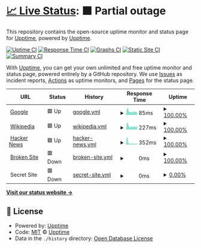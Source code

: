 # [📈 Live Status](https://upptime.github.io/upptime): <!--live status--> **🟧 Partial outage**

This repository contains the open-source uptime monitor and status page for [Upptime](https://upptime.js.org), powered by [Upptime](https://github.com/upptime/upptime).

[![Uptime CI](https://github.com/koj-co/upptime/workflows/Uptime%20CI/badge.svg)](https://github.com/koj-co/upptime/actions?query=workflow%3A%22Uptime+CI%22)
[![Response Time CI](https://github.com/koj-co/upptime/workflows/Response%20Time%20CI/badge.svg)](https://github.com/koj-co/upptime/actions?query=workflow%3A%22Response+Time+CI%22)
[![Graphs CI](https://github.com/koj-co/upptime/workflows/Graphs%20CI/badge.svg)](https://github.com/koj-co/upptime/actions?query=workflow%3A%22Graphs+CI%22)
[![Static Site CI](https://github.com/koj-co/upptime/workflows/Static%20Site%20CI/badge.svg)](https://github.com/koj-co/upptime/actions?query=workflow%3A%22Static+Site+CI%22)
[![Summary CI](https://github.com/koj-co/upptime/workflows/Summary%20CI/badge.svg)](https://github.com/koj-co/upptime/actions?query=workflow%3A%22Summary+CI%22)

With [Upptime](https://upptime.js.org), you can get your own unlimited and free uptime monitor and status page, powered entirely by a GitHub repository. We use [Issues](https://github.com/upptime/upptime/issues) as incident reports, [Actions](https://github.com/Seklfreak/upptime/actions) as uptime monitors, and [Pages](https://upptime.github.io/upptime) for the status page.

<!--start: status pages-->
<!-- This summary is generated by Upptime (https://github.com/upptime/upptime) -->
<!-- Do not edit this manually, your changes will be overwritten -->
<!-- prettier-ignore -->
| URL | Status | History | Response Time | Uptime |
| --- | ------ | ------- | ------------- | ------ |
| <img alt="" src="https://favicons.githubusercontent.com/www.google.com" height="13"> [Google](https://www.google.com) | 🟩 Up | [google.yml](https://github.com/Seklfreak/upptime/commits/HEAD/history/google.yml) | <details><summary><img alt="Response time graph" src="./graphs/google/response-time-week.png" height="20"> 85ms</summary><br><a href="https://Seklfreak.github.io/upptime/history/google"><img alt="Response time 89" src="https://img.shields.io/endpoint?url=https%3A%2F%2Fraw.githubusercontent.com%2FSeklfreak%2Fupptime%2FHEAD%2Fapi%2Fgoogle%2Fresponse-time.json"></a><br><a href="https://Seklfreak.github.io/upptime/history/google"><img alt="24-hour response time 182" src="https://img.shields.io/endpoint?url=https%3A%2F%2Fraw.githubusercontent.com%2FSeklfreak%2Fupptime%2FHEAD%2Fapi%2Fgoogle%2Fresponse-time-day.json"></a><br><a href="https://Seklfreak.github.io/upptime/history/google"><img alt="7-day response time 85" src="https://img.shields.io/endpoint?url=https%3A%2F%2Fraw.githubusercontent.com%2FSeklfreak%2Fupptime%2FHEAD%2Fapi%2Fgoogle%2Fresponse-time-week.json"></a><br><a href="https://Seklfreak.github.io/upptime/history/google"><img alt="30-day response time 109" src="https://img.shields.io/endpoint?url=https%3A%2F%2Fraw.githubusercontent.com%2FSeklfreak%2Fupptime%2FHEAD%2Fapi%2Fgoogle%2Fresponse-time-month.json"></a><br><a href="https://Seklfreak.github.io/upptime/history/google"><img alt="1-year response time 89" src="https://img.shields.io/endpoint?url=https%3A%2F%2Fraw.githubusercontent.com%2FSeklfreak%2Fupptime%2FHEAD%2Fapi%2Fgoogle%2Fresponse-time-year.json"></a></details> | <details><summary><a href="https://Seklfreak.github.io/upptime/history/google">100.00%</a></summary><a href="https://Seklfreak.github.io/upptime/history/google"><img alt="All-time uptime 100.00%" src="https://img.shields.io/endpoint?url=https%3A%2F%2Fraw.githubusercontent.com%2FSeklfreak%2Fupptime%2FHEAD%2Fapi%2Fgoogle%2Fuptime.json"></a><br><a href="https://Seklfreak.github.io/upptime/history/google"><img alt="24-hour uptime 100.00%" src="https://img.shields.io/endpoint?url=https%3A%2F%2Fraw.githubusercontent.com%2FSeklfreak%2Fupptime%2FHEAD%2Fapi%2Fgoogle%2Fuptime-day.json"></a><br><a href="https://Seklfreak.github.io/upptime/history/google"><img alt="7-day uptime 100.00%" src="https://img.shields.io/endpoint?url=https%3A%2F%2Fraw.githubusercontent.com%2FSeklfreak%2Fupptime%2FHEAD%2Fapi%2Fgoogle%2Fuptime-week.json"></a><br><a href="https://Seklfreak.github.io/upptime/history/google"><img alt="30-day uptime 100.00%" src="https://img.shields.io/endpoint?url=https%3A%2F%2Fraw.githubusercontent.com%2FSeklfreak%2Fupptime%2FHEAD%2Fapi%2Fgoogle%2Fuptime-month.json"></a><br><a href="https://Seklfreak.github.io/upptime/history/google"><img alt="1-year uptime 100.00%" src="https://img.shields.io/endpoint?url=https%3A%2F%2Fraw.githubusercontent.com%2FSeklfreak%2Fupptime%2FHEAD%2Fapi%2Fgoogle%2Fuptime-year.json"></a></details>
| <img alt="" src="https://favicons.githubusercontent.com/en.wikipedia.org" height="13"> [Wikipedia](https://en.wikipedia.org) | 🟩 Up | [wikipedia.yml](https://github.com/Seklfreak/upptime/commits/HEAD/history/wikipedia.yml) | <details><summary><img alt="Response time graph" src="./graphs/wikipedia/response-time-week.png" height="20"> 227ms</summary><br><a href="https://Seklfreak.github.io/upptime/history/wikipedia"><img alt="Response time 190" src="https://img.shields.io/endpoint?url=https%3A%2F%2Fraw.githubusercontent.com%2FSeklfreak%2Fupptime%2FHEAD%2Fapi%2Fwikipedia%2Fresponse-time.json"></a><br><a href="https://Seklfreak.github.io/upptime/history/wikipedia"><img alt="24-hour response time 282" src="https://img.shields.io/endpoint?url=https%3A%2F%2Fraw.githubusercontent.com%2FSeklfreak%2Fupptime%2FHEAD%2Fapi%2Fwikipedia%2Fresponse-time-day.json"></a><br><a href="https://Seklfreak.github.io/upptime/history/wikipedia"><img alt="7-day response time 227" src="https://img.shields.io/endpoint?url=https%3A%2F%2Fraw.githubusercontent.com%2FSeklfreak%2Fupptime%2FHEAD%2Fapi%2Fwikipedia%2Fresponse-time-week.json"></a><br><a href="https://Seklfreak.github.io/upptime/history/wikipedia"><img alt="30-day response time 250" src="https://img.shields.io/endpoint?url=https%3A%2F%2Fraw.githubusercontent.com%2FSeklfreak%2Fupptime%2FHEAD%2Fapi%2Fwikipedia%2Fresponse-time-month.json"></a><br><a href="https://Seklfreak.github.io/upptime/history/wikipedia"><img alt="1-year response time 190" src="https://img.shields.io/endpoint?url=https%3A%2F%2Fraw.githubusercontent.com%2FSeklfreak%2Fupptime%2FHEAD%2Fapi%2Fwikipedia%2Fresponse-time-year.json"></a></details> | <details><summary><a href="https://Seklfreak.github.io/upptime/history/wikipedia">100.00%</a></summary><a href="https://Seklfreak.github.io/upptime/history/wikipedia"><img alt="All-time uptime 100.00%" src="https://img.shields.io/endpoint?url=https%3A%2F%2Fraw.githubusercontent.com%2FSeklfreak%2Fupptime%2FHEAD%2Fapi%2Fwikipedia%2Fuptime.json"></a><br><a href="https://Seklfreak.github.io/upptime/history/wikipedia"><img alt="24-hour uptime 100.00%" src="https://img.shields.io/endpoint?url=https%3A%2F%2Fraw.githubusercontent.com%2FSeklfreak%2Fupptime%2FHEAD%2Fapi%2Fwikipedia%2Fuptime-day.json"></a><br><a href="https://Seklfreak.github.io/upptime/history/wikipedia"><img alt="7-day uptime 100.00%" src="https://img.shields.io/endpoint?url=https%3A%2F%2Fraw.githubusercontent.com%2FSeklfreak%2Fupptime%2FHEAD%2Fapi%2Fwikipedia%2Fuptime-week.json"></a><br><a href="https://Seklfreak.github.io/upptime/history/wikipedia"><img alt="30-day uptime 100.00%" src="https://img.shields.io/endpoint?url=https%3A%2F%2Fraw.githubusercontent.com%2FSeklfreak%2Fupptime%2FHEAD%2Fapi%2Fwikipedia%2Fuptime-month.json"></a><br><a href="https://Seklfreak.github.io/upptime/history/wikipedia"><img alt="1-year uptime 100.00%" src="https://img.shields.io/endpoint?url=https%3A%2F%2Fraw.githubusercontent.com%2FSeklfreak%2Fupptime%2FHEAD%2Fapi%2Fwikipedia%2Fuptime-year.json"></a></details>
| <img alt="" src="https://favicons.githubusercontent.com/news.ycombinator.com" height="13"> [Hacker News](https://news.ycombinator.com) | 🟩 Up | [hacker-news.yml](https://github.com/Seklfreak/upptime/commits/HEAD/history/hacker-news.yml) | <details><summary><img alt="Response time graph" src="./graphs/hacker-news/response-time-week.png" height="20"> 352ms</summary><br><a href="https://Seklfreak.github.io/upptime/history/hacker-news"><img alt="Response time 390" src="https://img.shields.io/endpoint?url=https%3A%2F%2Fraw.githubusercontent.com%2FSeklfreak%2Fupptime%2FHEAD%2Fapi%2Fhacker-news%2Fresponse-time.json"></a><br><a href="https://Seklfreak.github.io/upptime/history/hacker-news"><img alt="24-hour response time 394" src="https://img.shields.io/endpoint?url=https%3A%2F%2Fraw.githubusercontent.com%2FSeklfreak%2Fupptime%2FHEAD%2Fapi%2Fhacker-news%2Fresponse-time-day.json"></a><br><a href="https://Seklfreak.github.io/upptime/history/hacker-news"><img alt="7-day response time 352" src="https://img.shields.io/endpoint?url=https%3A%2F%2Fraw.githubusercontent.com%2FSeklfreak%2Fupptime%2FHEAD%2Fapi%2Fhacker-news%2Fresponse-time-week.json"></a><br><a href="https://Seklfreak.github.io/upptime/history/hacker-news"><img alt="30-day response time 430" src="https://img.shields.io/endpoint?url=https%3A%2F%2Fraw.githubusercontent.com%2FSeklfreak%2Fupptime%2FHEAD%2Fapi%2Fhacker-news%2Fresponse-time-month.json"></a><br><a href="https://Seklfreak.github.io/upptime/history/hacker-news"><img alt="1-year response time 390" src="https://img.shields.io/endpoint?url=https%3A%2F%2Fraw.githubusercontent.com%2FSeklfreak%2Fupptime%2FHEAD%2Fapi%2Fhacker-news%2Fresponse-time-year.json"></a></details> | <details><summary><a href="https://Seklfreak.github.io/upptime/history/hacker-news">100.00%</a></summary><a href="https://Seklfreak.github.io/upptime/history/hacker-news"><img alt="All-time uptime 99.97%" src="https://img.shields.io/endpoint?url=https%3A%2F%2Fraw.githubusercontent.com%2FSeklfreak%2Fupptime%2FHEAD%2Fapi%2Fhacker-news%2Fuptime.json"></a><br><a href="https://Seklfreak.github.io/upptime/history/hacker-news"><img alt="24-hour uptime 100.00%" src="https://img.shields.io/endpoint?url=https%3A%2F%2Fraw.githubusercontent.com%2FSeklfreak%2Fupptime%2FHEAD%2Fapi%2Fhacker-news%2Fuptime-day.json"></a><br><a href="https://Seklfreak.github.io/upptime/history/hacker-news"><img alt="7-day uptime 100.00%" src="https://img.shields.io/endpoint?url=https%3A%2F%2Fraw.githubusercontent.com%2FSeklfreak%2Fupptime%2FHEAD%2Fapi%2Fhacker-news%2Fuptime-week.json"></a><br><a href="https://Seklfreak.github.io/upptime/history/hacker-news"><img alt="30-day uptime 100.00%" src="https://img.shields.io/endpoint?url=https%3A%2F%2Fraw.githubusercontent.com%2FSeklfreak%2Fupptime%2FHEAD%2Fapi%2Fhacker-news%2Fuptime-month.json"></a><br><a href="https://Seklfreak.github.io/upptime/history/hacker-news"><img alt="1-year uptime 99.96%" src="https://img.shields.io/endpoint?url=https%3A%2F%2Fraw.githubusercontent.com%2FSeklfreak%2Fupptime%2FHEAD%2Fapi%2Fhacker-news%2Fuptime-year.json"></a></details>
| <img alt="" src="https://favicons.githubusercontent.com/thissitedoesnotexist.com" height="13"> [Broken Site](https://thissitedoesnotexist.com) | 🟥 Down | [broken-site.yml](https://github.com/Seklfreak/upptime/commits/HEAD/history/broken-site.yml) | <details><summary><img alt="Response time graph" src="./graphs/broken-site/response-time-week.png" height="20"> 0ms</summary><br><a href="https://Seklfreak.github.io/upptime/history/broken-site"><img alt="Response time 0" src="https://img.shields.io/endpoint?url=https%3A%2F%2Fraw.githubusercontent.com%2FSeklfreak%2Fupptime%2FHEAD%2Fapi%2Fbroken-site%2Fresponse-time.json"></a><br><a href="https://Seklfreak.github.io/upptime/history/broken-site"><img alt="24-hour response time 0" src="https://img.shields.io/endpoint?url=https%3A%2F%2Fraw.githubusercontent.com%2FSeklfreak%2Fupptime%2FHEAD%2Fapi%2Fbroken-site%2Fresponse-time-day.json"></a><br><a href="https://Seklfreak.github.io/upptime/history/broken-site"><img alt="7-day response time 0" src="https://img.shields.io/endpoint?url=https%3A%2F%2Fraw.githubusercontent.com%2FSeklfreak%2Fupptime%2FHEAD%2Fapi%2Fbroken-site%2Fresponse-time-week.json"></a><br><a href="https://Seklfreak.github.io/upptime/history/broken-site"><img alt="30-day response time 0" src="https://img.shields.io/endpoint?url=https%3A%2F%2Fraw.githubusercontent.com%2FSeklfreak%2Fupptime%2FHEAD%2Fapi%2Fbroken-site%2Fresponse-time-month.json"></a><br><a href="https://Seklfreak.github.io/upptime/history/broken-site"><img alt="1-year response time 0" src="https://img.shields.io/endpoint?url=https%3A%2F%2Fraw.githubusercontent.com%2FSeklfreak%2Fupptime%2FHEAD%2Fapi%2Fbroken-site%2Fresponse-time-year.json"></a></details> | <details><summary><a href="https://Seklfreak.github.io/upptime/history/broken-site">100.00%</a></summary><a href="https://Seklfreak.github.io/upptime/history/broken-site"><img alt="All-time uptime 100.00%" src="https://img.shields.io/endpoint?url=https%3A%2F%2Fraw.githubusercontent.com%2FSeklfreak%2Fupptime%2FHEAD%2Fapi%2Fbroken-site%2Fuptime.json"></a><br><a href="https://Seklfreak.github.io/upptime/history/broken-site"><img alt="24-hour uptime 100.00%" src="https://img.shields.io/endpoint?url=https%3A%2F%2Fraw.githubusercontent.com%2FSeklfreak%2Fupptime%2FHEAD%2Fapi%2Fbroken-site%2Fuptime-day.json"></a><br><a href="https://Seklfreak.github.io/upptime/history/broken-site"><img alt="7-day uptime 100.00%" src="https://img.shields.io/endpoint?url=https%3A%2F%2Fraw.githubusercontent.com%2FSeklfreak%2Fupptime%2FHEAD%2Fapi%2Fbroken-site%2Fuptime-week.json"></a><br><a href="https://Seklfreak.github.io/upptime/history/broken-site"><img alt="30-day uptime 100.00%" src="https://img.shields.io/endpoint?url=https%3A%2F%2Fraw.githubusercontent.com%2FSeklfreak%2Fupptime%2FHEAD%2Fapi%2Fbroken-site%2Fuptime-month.json"></a><br><a href="https://Seklfreak.github.io/upptime/history/broken-site"><img alt="1-year uptime 100.00%" src="https://img.shields.io/endpoint?url=https%3A%2F%2Fraw.githubusercontent.com%2FSeklfreak%2Fupptime%2FHEAD%2Fapi%2Fbroken-site%2Fuptime-year.json"></a></details>
| <img alt="" src="https://favicons.githubusercontent.com/null" height="13"> Secret Site | 🟥 Down | [secret-site.yml](https://github.com/Seklfreak/upptime/commits/HEAD/history/secret-site.yml) | <details><summary><img alt="Response time graph" src="./graphs/secret-site/response-time-week.png" height="20"> 0ms</summary><br><a href="https://Seklfreak.github.io/upptime/history/secret-site"><img alt="Response time 0" src="https://img.shields.io/endpoint?url=https%3A%2F%2Fraw.githubusercontent.com%2FSeklfreak%2Fupptime%2FHEAD%2Fapi%2Fsecret-site%2Fresponse-time.json"></a><br><a href="https://Seklfreak.github.io/upptime/history/secret-site"><img alt="24-hour response time 0" src="https://img.shields.io/endpoint?url=https%3A%2F%2Fraw.githubusercontent.com%2FSeklfreak%2Fupptime%2FHEAD%2Fapi%2Fsecret-site%2Fresponse-time-day.json"></a><br><a href="https://Seklfreak.github.io/upptime/history/secret-site"><img alt="7-day response time 0" src="https://img.shields.io/endpoint?url=https%3A%2F%2Fraw.githubusercontent.com%2FSeklfreak%2Fupptime%2FHEAD%2Fapi%2Fsecret-site%2Fresponse-time-week.json"></a><br><a href="https://Seklfreak.github.io/upptime/history/secret-site"><img alt="30-day response time 0" src="https://img.shields.io/endpoint?url=https%3A%2F%2Fraw.githubusercontent.com%2FSeklfreak%2Fupptime%2FHEAD%2Fapi%2Fsecret-site%2Fresponse-time-month.json"></a><br><a href="https://Seklfreak.github.io/upptime/history/secret-site"><img alt="1-year response time 0" src="https://img.shields.io/endpoint?url=https%3A%2F%2Fraw.githubusercontent.com%2FSeklfreak%2Fupptime%2FHEAD%2Fapi%2Fsecret-site%2Fresponse-time-year.json"></a></details> | <details><summary><a href="https://Seklfreak.github.io/upptime/history/secret-site">0.00%</a></summary><a href="https://Seklfreak.github.io/upptime/history/secret-site"><img alt="All-time uptime 29.02%" src="https://img.shields.io/endpoint?url=https%3A%2F%2Fraw.githubusercontent.com%2FSeklfreak%2Fupptime%2FHEAD%2Fapi%2Fsecret-site%2Fuptime.json"></a><br><a href="https://Seklfreak.github.io/upptime/history/secret-site"><img alt="24-hour uptime 0.00%" src="https://img.shields.io/endpoint?url=https%3A%2F%2Fraw.githubusercontent.com%2FSeklfreak%2Fupptime%2FHEAD%2Fapi%2Fsecret-site%2Fuptime-day.json"></a><br><a href="https://Seklfreak.github.io/upptime/history/secret-site"><img alt="7-day uptime 0.00%" src="https://img.shields.io/endpoint?url=https%3A%2F%2Fraw.githubusercontent.com%2FSeklfreak%2Fupptime%2FHEAD%2Fapi%2Fsecret-site%2Fuptime-week.json"></a><br><a href="https://Seklfreak.github.io/upptime/history/secret-site"><img alt="30-day uptime 1.38%" src="https://img.shields.io/endpoint?url=https%3A%2F%2Fraw.githubusercontent.com%2FSeklfreak%2Fupptime%2FHEAD%2Fapi%2Fsecret-site%2Fuptime-month.json"></a><br><a href="https://Seklfreak.github.io/upptime/history/secret-site"><img alt="1-year uptime 5.96%" src="https://img.shields.io/endpoint?url=https%3A%2F%2Fraw.githubusercontent.com%2FSeklfreak%2Fupptime%2FHEAD%2Fapi%2Fsecret-site%2Fuptime-year.json"></a></details>

<!--end: status pages-->

[**Visit our status website →**](https://upptime.github.io/upptime)

## 📄 License

- Powered by: [Upptime](https://github.com/upptime/upptime)
- Code: [MIT](./LICENSE) © [Upptime](https://upptime.js.org)
- Data in the `./history` directory: [Open Database License](https://opendatacommons.org/licenses/odbl/1-0/)
